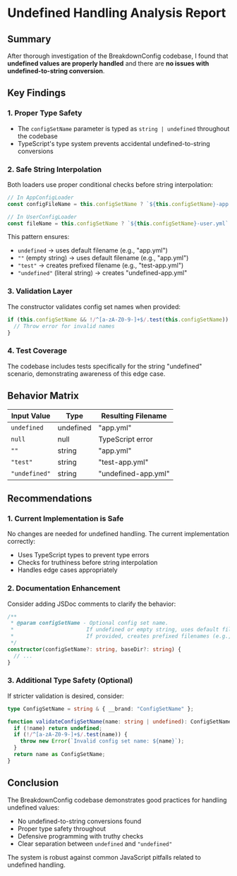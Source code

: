 # Undefined Handling Analysis Report

## Summary

After thorough investigation of the BreakdownConfig codebase, I found that **undefined values are properly handled** and there are **no issues with undefined-to-string conversion**.

## Key Findings

### 1. Proper Type Safety

- The `configSetName` parameter is typed as `string | undefined` throughout the codebase
- TypeScript's type system prevents accidental undefined-to-string conversions

### 2. Safe String Interpolation

Both loaders use proper conditional checks before string interpolation:

```typescript
// In AppConfigLoader
const configFileName = this.configSetName ? `${this.configSetName}-app.yml` : "app.yml";

// In UserConfigLoader
const fileName = this.configSetName ? `${this.configSetName}-user.yml` : "user.yml";
```

This pattern ensures:

- `undefined` → uses default filename (e.g., "app.yml")
- `""` (empty string) → uses default filename (e.g., "app.yml")
- `"test"` → creates prefixed filename (e.g., "test-app.yml")
- `"undefined"` (literal string) → creates "undefined-app.yml"

### 3. Validation Layer

The constructor validates config set names when provided:

```typescript
if (this.configSetName && !/^[a-zA-Z0-9-]+$/.test(this.configSetName)) {
  // Throw error for invalid names
}
```

### 4. Test Coverage

The codebase includes tests specifically for the string "undefined" scenario, demonstrating awareness of this edge case.

## Behavior Matrix

| Input Value   | Type      | Resulting Filename  |
| ------------- | --------- | ------------------- |
| `undefined`   | undefined | "app.yml"           |
| `null`        | null      | TypeScript error    |
| `""`          | string    | "app.yml"           |
| `"test"`      | string    | "test-app.yml"      |
| `"undefined"` | string    | "undefined-app.yml" |

## Recommendations

### 1. Current Implementation is Safe

No changes are needed for undefined handling. The current implementation correctly:

- Uses TypeScript types to prevent type errors
- Checks for truthiness before string interpolation
- Handles edge cases appropriately

### 2. Documentation Enhancement

Consider adding JSDoc comments to clarify the behavior:

```typescript
/**
 * @param configSetName - Optional config set name. 
 *                       If undefined or empty string, uses default filenames.
 *                       If provided, creates prefixed filenames (e.g., "prod-app.yml")
 */
constructor(configSetName?: string, baseDir?: string) {
  // ...
}
```

### 3. Additional Type Safety (Optional)

If stricter validation is desired, consider:

```typescript
type ConfigSetName = string & { __brand: "ConfigSetName" };

function validateConfigSetName(name: string | undefined): ConfigSetName | undefined {
  if (!name) return undefined;
  if (!/^[a-zA-Z0-9-]+$/.test(name)) {
    throw new Error(`Invalid config set name: ${name}`);
  }
  return name as ConfigSetName;
}
```

## Conclusion

The BreakdownConfig codebase demonstrates good practices for handling undefined values:

- No undefined-to-string conversions found
- Proper type safety throughout
- Defensive programming with truthy checks
- Clear separation between `undefined` and `"undefined"`

The system is robust against common JavaScript pitfalls related to undefined handling.
